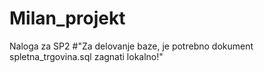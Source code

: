 # Milan_projekt
Naloga za SP2
#"Za delovanje baze, je potrebno dokument spletna_trgovina.sql zagnati lokalno!"
